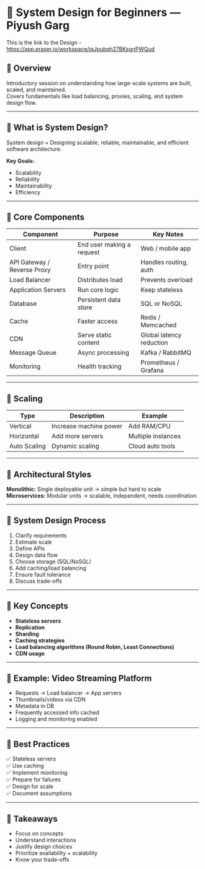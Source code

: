 # 🎥 System Design for Beginners — Piyush Garg
This is the link to the Design - https://app.eraser.io/workspace/iqJpubqh27BKsgnPWQud

## 🧠 Overview
Introductory session on understanding how large-scale systems are built, scaled, and maintained.  
Covers fundamentals like load balancing, proxies, scaling, and system design flow.

---

## 🔹 What is System Design?
System design = Designing scalable, reliable, maintainable, and efficient software architecture.

**Key Goals:**
- Scalability
- Reliability
- Maintainability
- Efficiency

---

## 🔹 Core Components

| Component | Purpose | Key Notes |
|------------|----------|-----------|
| Client | End user making a request | Web / mobile app |
| API Gateway / Reverse Proxy | Entry point | Handles routing, auth |
| Load Balancer | Distributes load | Prevents overload |
| Application Servers | Run core logic | Keep stateless |
| Database | Persistent data store | SQL or NoSQL |
| Cache | Faster access | Redis / Memcached |
| CDN | Serve static content | Global latency reduction |
| Message Queue | Async processing | Kafka / RabbitMQ |
| Monitoring | Health tracking | Prometheus / Grafana |

---

## 🔹 Scaling

| Type | Description | Example |
|------|--------------|----------|
| Vertical | Increase machine power | Add RAM/CPU |
| Horizontal | Add more servers | Multiple instances |
| Auto Scaling | Dynamic scaling | Cloud auto tools |

---

## 🔹 Architectural Styles

**Monolithic:** Single deployable unit → simple but hard to scale  
**Microservices:** Modular units → scalable, independent, needs coordination

---

## 🔹 System Design Process

1. Clarify requirements  
2. Estimate scale  
3. Define APIs  
4. Design data flow  
5. Choose storage (SQL/NoSQL)  
6. Add caching/load balancing  
7. Ensure fault tolerance  
8. Discuss trade-offs

---

## 🔹 Key Concepts

- **Stateless servers**
- **Replication**
- **Sharding**
- **Caching strategies**
- **Load balancing algorithms (Round Robin, Least Connections)**
- **CDN usage**

---

## 🔹 Example: Video Streaming Platform

- Requests → Load balancer → App servers  
- Thumbnails/videos via CDN  
- Metadata in DB  
- Frequently accessed info cached  
- Logging and monitoring enabled  

---

## 🔹 Best Practices

✅ Stateless servers  
✅ Use caching  
✅ Implement monitoring  
✅ Prepare for failures  
✅ Design for scale  
✅ Document assumptions  

---

## 🔹 Takeaways

- Focus on concepts  
- Understand interactions  
- Justify design choices  
- Prioritize availability + scalability  
- Know your trade-offs
